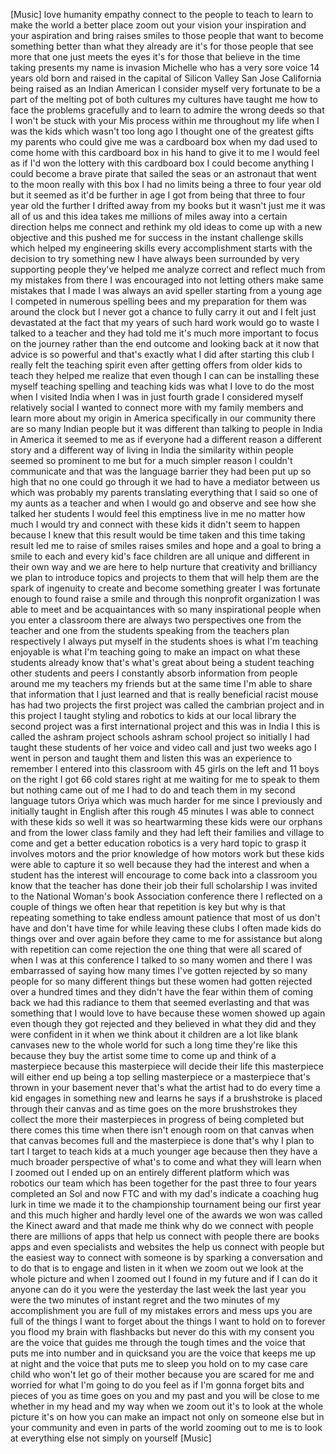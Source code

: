 
[Music]
love humanity empathy connect to the
people to teach to learn to make the
world a better place
zoom out your vision your inspiration
and your aspiration and bring raises
smiles to those people that want to
become something better than what they
already are it&#39;s for those people that
see more that one just meets the eyes
it&#39;s for those that believe in the time
taking presents my name is invasion
Michelle who has a very sore voice 14
years old born and raised in the capital
of Silicon Valley San Jose California
being raised as an Indian American I
consider myself very fortunate to be a
part of the melting pot of both cultures
my cultures have taught me how to face
the problems gracefully and to learn to
admire the wrong deeds so that I won&#39;t
be stuck with your Mis process within me
throughout my life when I was the kids
which wasn&#39;t too long ago
I thought one of the greatest gifts my
parents who could give me was a
cardboard box when my dad used to come
home with this cardboard box in his hand
to give it to me I would feel as if I&#39;d
won the lottery with this cardboard box
I could become anything I could become a
brave pirate that sailed the seas or an
astronaut that went to the moon really
with this box I had no limits being a
three to four year old but it seemed as
it&#39;d be further in age I got from being
that three to four year old the further
I drifted away from my books but it
wasn&#39;t just me it was all of us and this
idea takes me millions of miles away
into a certain direction helps me
connect and rethink my old ideas to come
up with a new objective and this pushed
me for success in the instant challenge
skills which helped my engineering
skills every accomplishment starts with
the decision to try something new I have
always been surrounded by very
supporting people they&#39;ve helped me
analyze correct and reflect much from my
mistakes from there I was encouraged
into not letting others make
same mistakes that I made I was always
an avid speller starting from a young
age I competed in numerous spelling bees
and my preparation for them was around
the clock but I never got a chance to
fully carry it out and I felt just
devastated at the fact that my years of
such hard work would go to waste I
talked to a teacher and they had told me
it&#39;s much more important to focus on the
journey rather than the end outcome and
looking back at it now that advice is so
powerful and that&#39;s exactly what I did
after starting this club I really felt
the teaching spirit even after getting
offers from older kids to teach they
helped me realize that even though I can
can be installing these myself teaching
spelling and teaching kids was what I
love to do the most when I visited India
when I was in just fourth grade I
considered myself relatively social I
wanted to connect more with my family
members and learn more about my origin
in America specifically in our community
there are so many Indian people but it
was different than talking to people in
India in America it seemed to me as if
everyone had a different reason a
different story and a different way of
living in India the similarity within
people seemed so prominent to me but for
a much simpler reason I couldn&#39;t
communicate and that was the language
barrier they had been put up so high
that no one could go through it we had
to have a mediator between us which was
probably my parents translating
everything that I said so one of my
aunts as a teacher and when I would go
and observe and see how she talked her
students I would feel this emptiness
live in me no matter how much I would
try and connect with these kids it
didn&#39;t seem to happen because I knew
that this result would be time taken
and this time taking result led me to
raise of smiles raises smiles and hope
and a goal to bring a smile to each and
every kid&#39;s face children are all unique
and different in their own way and we
are here to help nurture that creativity
and brilliancy we plan to introduce
topics and projects to them that will
help them are the spark of ingenuity to
create and become something greater I
was fortunate enough to found raise a
smile and through this nonprofit
organization I was able to meet and be
acquaintances with so many inspirational
people when you enter a classroom there
are always two perspectives one from the
teacher and one from the students
speaking from the teachers plan
respectively I always put myself in the
students shoes is what I&#39;m teaching
enjoyable is what I&#39;m teaching going to
make an impact on what these students
already know that&#39;s what&#39;s great about
being a student teaching other students
and peers I constantly absorb
information from people around me my
teachers my friends but at the same time
I&#39;m able to share that information that
I just learned and that is really
beneficial racist mouse has had two
projects the first project was called
the cambrian project and in this project
I taught styling and robotics to kids at
our local library the second project was
a first international project and this
was in India I this is called the ashram
project schools ashram school project so
initially I had taught these students of
her voice and video call and just two
weeks ago I went in person and taught
them and listen this was an experience
to remember I entered into this
classroom with 45 girls on the left and
11 boys on the right
I got 66 cold stares right at me waiting
for me to speak to them but nothing came
out of me I had to do and teach them in
my second language tutors Oriya which
was much harder for me since I
previously and initially taught in
English after this rough 45 minutes I
was able to connect with these kids so
well it was so heartwarming
these kids were our orphans
and from the lower class family and they
had left their families and village to
come and get a better education robotics
is a very hard topic to grasp it
involves motors and the prior knowledge
of how motors work but these kids were
able to capture it so well because they
had the interest and when a student has
the interest will encourage to come back
into a classroom you know that the
teacher has done their job their full
scholarship I was invited to the
National Woman&#39;s book Association
conference there I reflected on a couple
of things we often hear that repetition
is key but why is that repeating
something to take endless amount
patience that most of us don&#39;t have and
don&#39;t have time for while leaving these
clubs I often made kids do things over
and over again before they came to me
for assistance but along with repetition
can come rejection the one thing that
were all scared of when I was at this
conference I talked to so many women and
there I was embarrassed of saying how
many times I&#39;ve gotten rejected by so
many people for so many different things
but these women had gotten rejected over
a hundred times and they didn&#39;t have the
fear within them of coming back we had
this radiance to them that seemed
everlasting and that was something that
I would love to have because these women
showed up again even though they got
rejected and they believed in what they
did and they were confident in it when
we think about it children are a lot
like blank canvases new to the whole
world for such a long time they&#39;re like
this because they buy the artist some
time to come up and think of a
masterpiece because this masterpiece
will decide their life this masterpiece
will either end up being a top selling
masterpiece or a masterpiece that&#39;s
thrown in your basement
never
that&#39;s what the artist had to do every
time a kid engages in something new and
learns he says if a brushstroke is
placed through their canvas and as time
goes on the more brushstrokes they
collect the more their masterpieces in
progress of being completed but there
comes this time when there isn&#39;t enough
room on that canvas when that canvas
becomes full and the masterpiece is done
that&#39;s why I plan to tart I target to
teach kids at a much younger age because
then they have a much broader
perspective of what&#39;s to come and what
they will learn when I zoomed out I
ended up on an entirely different
platform which was robotics our team
which has been together for the past
three to four years completed an Sol and
now FTC and with my dad&#39;s indicate a
coaching hug lurk in time we made it to
the championship tournament being our
first year and this much higher and
hardly level one of the awards we won
was called the Kinect award and that
made me think why do we connect with
people there are millions of apps that
help us connect with people there are
books apps and even specialists and
websites the help us connect with people
but the easiest way to connect with
someone is by sparking a conversation
and to do that is to engage and listen
in it when we zoom out we look at the
whole picture and when I zoomed out I
found in my future and if I can do it
anyone can do it you were the yesterday
the last week the last year you were the
two minutes of instant regret and the
two minutes of my accomplishment you are
full of my mistakes errors and mess ups
you are full of the things I want to
forget about the things I want to hold
on to forever
you flood my brain with flashbacks but
never do this with my consent you are
the voice that guides me through the
tough times and the voice that puts me
into number and in quicksand
you are the voice that keeps me up at
night and the voice that puts me to
sleep you hold on to my case care child
who won&#39;t let go of their mother because
you are scared for me
and worried for what I&#39;m going to do you
feel as if I&#39;m gonna forget bits and
pieces of you as time goes on you and my
past and you will be close to me whether
in my head and my way when we zoom out
it&#39;s to look at the whole picture it&#39;s
on how you can make an impact not only
on someone else but in your community
and even in parts of the world zooming
out to me is to look at everything else
not simply on yourself
[Music]
